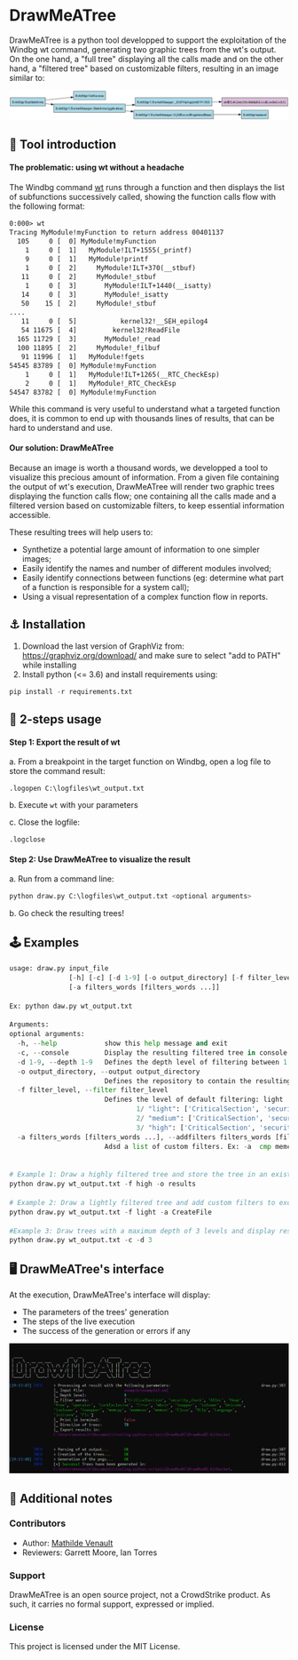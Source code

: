 # DrawMeATree
 DrawMeATree is a python tool developped to support the exploitation of the Windbg wt command, generating two graphic trees from the wt's output. On the one hand, a "full tree" displaying all the calls made and on the other hand, a "filtered tree" based on customizable filters, resulting in an image similar to:

![Filtered tree example](./examples/Ex1-FilteredTree.png)

## 🌟 Tool introduction
#### The problematic: using wt without a headache 
The Windbg command [wt](https://learn.microsoft.com/en-us/windows-hardware/drivers/debugger/wt--trace-and-watch-data-) runs through a function and then displays the list of subfunctions successively called, showing the function calls flow with the following format:
```
0:000> wt
Tracing MyModule!myFunction to return address 00401137
  105     0 [  0] MyModule!myFunction
    1     0 [  1]   MyModule!ILT+1555(_printf)
    9     0 [  1]   MyModule!printf
    1     0 [  2]     MyModule!ILT+370(__stbuf)
   11     0 [  2]     MyModule!_stbuf
    1     0 [  3]       MyModule!ILT+1440(__isatty)
   14     0 [  3]       MyModule!_isatty
   50    15 [  2]     MyModule!_stbuf
....
   11     0 [  5]           kernel32!__SEH_epilog4
   54 11675 [  4]         kernel32!ReadFile
  165 11729 [  3]       MyModule!_read
  100 11895 [  2]     MyModule!_filbuf
   91 11996 [  1]   MyModule!fgets
54545 83789 [  0] MyModule!myFunction
    1     0 [  1]   MyModule!ILT+1265(__RTC_CheckEsp)
    2     0 [  1]   MyModule!_RTC_CheckEsp
54547 83782 [  0] MyModule!myFunction
```
While this command is very useful to understand what a targeted function does, it is common to end up with thousands lines of results, that can be hard to understand and use.

#### Our solution: DrawMeATree
Because an image is worth a thousand words, we developped a tool to visualize this precious amount of information. From a given file containing the output of wt's execution, DrawMeATree will render two graphic trees displaying the function calls flow; one containing all the calls made and a filtered version based on customizable filters, to keep essential information accessible.

These resulting trees will help users to:
- Synthetize a potential large amount of information to one simpler images; 
- Easily identify the names and number of different modules involved;
- Easily identify connections between functions (eg: determine what part of a function is responsible for a system call);
- Using a visual representation of a complex function flow in reports.


## ⚓ Installation
1. Download the last version of GraphViz from: https://graphviz.org/download/ and make sure to select "add to PATH" while installing
2. Install python (<= 3.6) and install requirements using:
```python
pip install -r requirements.txt
```
## 🚀 2-steps usage

#### Step 1: Export the result of wt  
a. From a breakpoint in the target function on Windbg, open a log file to store the command result:
```
.logopen C:\logfiles\wt_output.txt
```
b. Execute `wt` with your parameters


c. Close the logfile:
```
.logclose
```

#### Step 2: Use DrawMeATree to visualize the result 
a. Run from a command line:
```python
python draw.py C:\logfiles\wt_output.txt <optional arguments>
```
b. Go check the resulting trees!

## 🕹️ Examples 
```python
usage: draw.py input_file
               [-h] [-c] [-d 1-9] [-o output_directory] [-f filter_level]
               [-a filters_words [filters_words ...]]

Ex: python daw.py wt_output.txt

Arguments:
optional arguments:
  -h, --help            show this help message and exit
  -c, --console         Display the resulting filtered tree in console.
  -d 1-9, --depth 1-9   Defines the depth level of filtering between 1 and 9. Default: 9.
  -o output_directory, --output output_directory
                        Defines the repository to contain the resulting trees. Ex: C:\Myresults
  -f filter_level, --filter filter_level
                        Defines the level of default filtering: light | medium (default) | high.
                                1/ "light": ['CriticalSection', 'security_check', 'Alloc', 'Heap', 'free', 'operator', 'LockExclusive', 'Error', 'mkstr']
                                2/ "medium": ['CriticalSection', 'security_check', 'Alloc', 'Heap', 'free', 'operator', 'LockExclusive', 'Error', 'mkstr', 'toupper', 'tolower', 'Unicode', 'towlower', 'towupper']
                                3/ "high": ['CriticalSection', 'security_check', 'Alloc', 'Heap', 'free', 'operator', 'LockExclusive', 'Error', 'mkstr', 'toupper', 'tolower', 'Unicode', 'towlower', 'towupper', 'memcpy', 'memmove', 'memset', 'Close', 'Rtlp', 'Language', 'initterm', 'Fls']
  -a filters_words [filters_words ...], --addfilters filters_words [filters_words ...]
                        Adsd a list of custom filters. Ex: -a  cmp memcpy
                        
                        
# Example 1: Draw a highly filtered tree and store the tree in an existing "results" directory:
python draw.py wt_output.txt -f high -o results

# Example 2: Draw a lightly filtered tree and add custom filters to exclude CreateFile calls:
python draw.py wt_output.txt -f light -a CreateFile

#Example 3: Draw trees with a maximum depth of 3 levels and display result in console:
python draw.py wt_output.txt -c -d 3
```

## 🖥️ DrawMeATree's interface 
At the execution, DrawMeATree's interface will display:
- The parameters of the trees' generation
- The steps of the live execution
- The success of the generation or errors if any

![DrawMeaTree interface](interface.png)


## 💾 Additional notes 
### Contributors
- Author: [Mathilde Venault](https://github.com/MathildeVenault)
- Reviewers: Garrett Moore, Ian Torres

### Support
DrawMeATree is an open source project, not a CrowdStrike product. As such, it carries no formal support, expressed or implied.

### License
This project is licensed under the MIT License.
